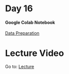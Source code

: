 # Day 16

#### Google Colab Notebook

[Data Preparation](#)

# Lecture Video

Go to: [Lecture](https://github.com/gedeck/practical-statistics-for-data-scientists/blob/master/python/notebooks/Chapter%202%20-%20Data%20and%20sampling%20distributions.ipynb)
